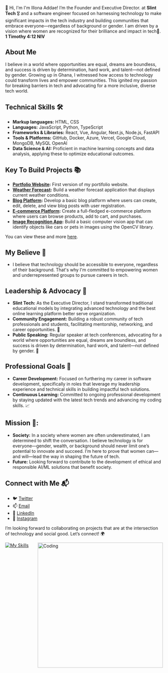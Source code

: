 👋 Hi, I'm I'm Illona Addae! I’m the Founder and Executive Director. at **Slint Tech** 🎖️ and a software engineer focused on harnessing technology to make significant impacts in the tech industry and building communities that embrace everyone—regardless of background or gender. I am driven by a vision where women are recognized for their brilliance and impact in tech💪. **1 Timothy‬ ‭4‬:‭12 NIV**

## About Me
I believe in a world where opportunities are equal, dreams are boundless, and success is driven by determination, hard work, and talent—not defined by gender. Growing up in Ghana, I witnessed how access to technology could transform lives and empower communities. This ignited my passion for breaking barriers in tech and advocating for a more inclusive, diverse tech world.

## Technical Skills 🛠️
- **Markup languages:** HTML, CSS 
- **Languages:** JavaScript, Python, TypeScript
- **Frameworks & Libraries:** React, Vue, Angular, Next.js, Node.js, FastAPI
- **Tools & Platforms:** GitHub, Docker, Azure, Vercel, Google Cloud, MongoDB, MySQL OpenAI
- **Data Science & AI:** Proficient in machine learning concepts and data analysis, applying these to optimize educational outcomes.

## Key To Build Projects 📚
- **[Portfolio Website](https://https://oceaniccodes.netlify.app/):** First version of my portifolio website.
- **[Weather Forecast](https://github.com):**  Build a weather forecast application that displays current weather conditions.
- **[Blog Platform](https://github.com):** Develop a basic blog platform where users can create, edit, delete, and view blog posts with user registration.
- **[E-commerce Platform](https://github.com):** Create a full-fledged e-commerce platform where users can browse products, add to cart, and  purchases.
- **[Image Recognition App](https://github.com):** Build a basic computer vision app that can identify objects like cars or pets in images using the OpenCV library.

You can view these and more [here](https://illonaddae.github.io/#).

## My Believe 🌟
- I believe that technology should be accessible to everyone, regardless of their background. That's why I'm committed to empowering women and underrepresented groups to pursue careers in tech.

## Leadership & Advocacy 🌟
- **Slint Tech:** As the Executive Director, I stand transformed traditional educational models by integrating advanced technology and the best online learning platform better serve organization.
- **Community Engagement:** Building a robust community of tech professionals and students, facilitating mentorship, networking, and career opportunities. 🤝
- **Public Speaking:** Regular speaker at tech conferences, advocating for a world where opportunities are equal, dreams are boundless, and success is driven by determination, hard work, and talent—not defined by gender. 🎤

## Professional Goals 🚀
- **Career Development:** Focused on furthering my career in software development, specifically in roles that leverage my leadership experience and technical skills in building impactful tech solutions.
- **Continuous Learning:** Committed to ongoing professional development by staying updated with the latest tech trends and advancing my coding skills. 📈

##  Mission 🎯:
- **Society:** In a society where women are often underestimated, I am determined to shift the conversation. I believe technology is for everyone—gender, wealth, or background should never limit one’s potential to innovate and succeed. I’m here to prove that women can—and will—lead the way in shaping the future of tech.
- **Future:** Looking forward to contribute to the development of ethical and responsible AI/ML solutions that benefit society.

## Connect with Me 📬
- 🐦 [Twitter](https://x.com/illonaaddae)
- 📫 [Email](mailto:addaeillona@gmail.com)
- 🔗 [LinkedIn](https://www.linkedin.com/in/illona-addae-oceaiccodes)
- 🔗 [Instagram](https://www.instagram.com/oceaniccoder)

I’m looking forward to collaborating on projects that are at the intersection of technology and social good. Let’s connect! 🌍



  [![My Skills](https://skillicons.dev/icons?i=html,css,sass,tailwind,js,py,ts,react,angular,vue,nextjs,nodejs,express,MongoDB,MySQL,azure,aws,gcp,tensorflow,git,notion,npm,graphql,vscode,pycharm&perline=5)](https://skillicons.dev)<img align="right" alt="Coding" width="400" src="https://i.ibb.co/5smmsfv/cta.jpg">




